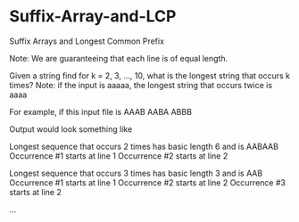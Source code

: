 Suffix-Array-and-LCP
====================

Suffix Arrays and Longest Common Prefix

Note: We are guaranteeing that each line is of equal length.

Given a string find for k = 2, 3, ..., 10, what is the longest string that occurs k times? 
Note: if the input is aaaaa, the longest string that occurs twice is aaaa

For example, if this input file is
	AAAB
	AABA
	ABBB


Output would look something like


Longest sequence that occurs 2 times has basic length 6 and is AABAAB
Occurrence #1 starts at line 1
Occurrence #2 starts at line 2

Longest sequence that occurs 3 times has basic length 3 and is AAB
Occurrence #1 starts at line 1
Occurrence #2 starts at line 2
Occurrence #3 starts at line 2

...